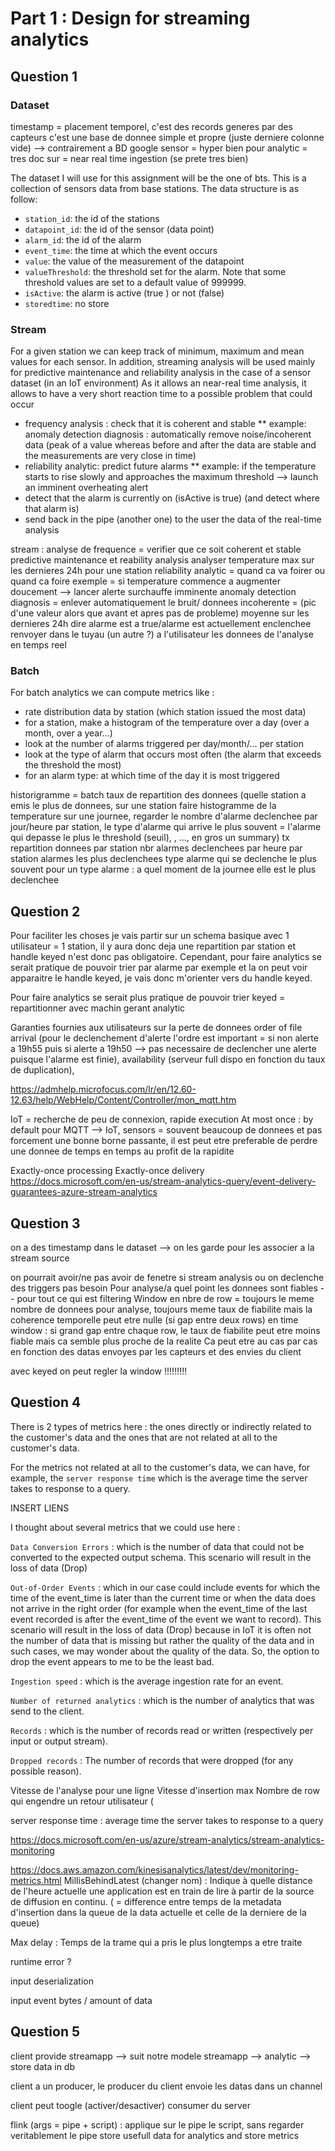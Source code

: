 # Part 1 : Design for streaming analytics
## Question 1

### Dataset
timestamp = placement temporel, c'est des records generes par des capteurs
c'est une base de donnee simple et propre (juste derniere colonne vide) --> contrairement a BD google
sensor = hyper bien pour analytic = tres doc sur 
	= near real time ingestion (se prete tres bien)

The dataset I will use for this assignment will be the one of bts.
This is a collection of sensors data from base stations. The data structure is as follow:

* ```station_id```: the id of the stations
* ```datapoint_id```: the id of the sensor (data point)
* ```alarm_id```: the id of the alarm
* ```event_time```: the time at which the event occurs
* ```value```: the value of the measurement of the datapoint
* ```valueThreshold```: the threshold set for the alarm. Note that some threshold values are set to a default value of 999999.
* ```isActive```: the alarm is active (true ) or not (false)
* ```storedtime```: no store


### Stream
For a given station we can keep track of minimum, maximum and mean values for each sensor. 
In addition, streaming analysis will be used mainly for predictive maintenance and reliability analysis in the case of a sensor dataset (in an IoT environment)
As it allows an near-real time analysis, it allows to have a very short reaction time to a possible problem that could occur

* frequency analysis : check that it is coherent and stable
** example: anomaly detection diagnosis : automatically remove noise/incoherent data (peak of a value whereas before and after the data are stable and the measurements are very close in time)
* reliability analytic: predict future alarms
** example: if the temperature starts to rise slowly and approaches the maximum threshold --> launch an imminent overheating alert
* detect that the alarm is currently on (isActive is true) (and detect where that alarm is)
* send back in the pipe (another one) to the user the data of the real-time analysis


stream :
analyse de frequence = verifier que ce soit coherent et stable
predictive maintenance et reability analysis
analyser temperature max sur les dernieres 24h pour une station
reliability analytic = quand ca va foirer ou quand ca foire
exemple = si temperature commence a augmenter doucement --> lancer alerte surchauffe imminente
anomaly detection diagnosis = enlever automatiquement le bruit/ donnees incoherente = (pic d'une valeur alors que avant et apres pas de probleme)
moyenne sur les dernieres 24h
dire alarme est a true/alarme est actuellement enclenchee
renvoyer dans le tuyau (un autre ?) a l'utilisateur les donnees de l'analyse en temps reel


### Batch

For batch analytics we can compute metrics like :
* rate distribution data by station (which station issued the most data)
* for a station, make a histogram of the temperature over a day (over a month, over a year...)
* look at the number of alarms triggered per day/month/... per station
* look at the type of alarm that occurs most often (the alarm that exceeds the threshold the most)
* for an alarm type: at which time of the day it is most triggered





historigramme = batch
taux de repartition des donnees (quelle station a emis le plus de donnees, sur une station faire histogramme de la temperature sur une journee, regarder le nombre d'alarme declenchee par jour/heure par station, le type d'alarme qui arrive le plus souvent = l'alarme qui depasse le plus le threshold (seuil), , ..., en gros un summary)
tx repartition donnees par station
nbr alarmes declenchees par heure par station
alarmes les plus declenchees
type alarme qui se declenche le plus souvent
pour un type alarme : a quel moment de la journee elle est le plus declenchee




## Question 2

Pour faciliter les choses je vais partir sur un schema basique avec 1 utilisateur = 1 station, il y aura donc deja une repartition par station et handle keyed n'est donc pas obligatoire.
Cependant, pour faire analytics se serait pratique de pouvoir trier par alarme par exemple et la on peut voir apparaitre le handle keyed, je vais donc m'orienter vers du handle keyed.

Pour faire analytics se serait plus pratique de pouvoir trier 
keyed = repartitionner avec machin gerant analytic


Garanties fournies aux utilisateurs sur la perte de donnees 
order of file arrival (pour le declenchement d'alerte l'ordre est important = si non alerte a 19h55 puis si alerte a 19h50 --> pas necessaire de declencher une alerte puisque l'alarme est finie), availability (serveur full dispo en fonction du taux de duplication), 

https://admhelp.microfocus.com/lr/en/12.60-12.63/help/WebHelp/Content/Controller/mon_mqtt.htm

IoT = recherche de peu de connexion, rapide execution
At most once : by default pour MQTT --> IoT, sensors = souvent beaucoup de donnees et pas forcement une bonne borne passante, il est peut etre preferable de perdre une donnee de temps en temps au profit de la rapidite

Exactly-once processing
Exactly-once delivery
https://docs.microsoft.com/en-us/stream-analytics-query/event-delivery-guarantees-azure-stream-analytics

## Question 3

on a des timestamp dans le dataset --> on les garde pour les associer a la stream source

on pourrait avoir/ne pas avoir de fenetre
si stream analysis ou on declenche des triggers pas besoin
Pour analyse/a quel point les donnees sont fiables -- pour tout ce qui est filtering
Window en nbre de row = toujours le meme nombre de donnees pour analyse, toujours meme taux de fiabilite mais la coherence temporelle peut etre nulle (si gap entre deux rows)
en time window : si grand gap entre chaque row, le taux de fiabilite peut etre moins fiable mais ca semble plus proche de la realite
Ca peut etre au cas par cas en fonction des datas envoyes par les capteurs et des envies du client

avec keyed on peut regler la window !!!!!!!!!

## Question 4

There is 2 types of metrics here : the ones directly or indirectly related to the customer's data and the ones that are not related at all to the customer's data.

For the metrics not related at all to the customer's data, we can have, for example, the ```server response time``` which is the average time the server takes to response to a query.


INSERT LIENS

I thought about several metrics that we could use here :

```Data Conversion Errors``` : which is the number of data that could not be converted to the expected output schema. This scenario will result in the loss of data (Drop)

```Out-of-Order Events``` : which in our case could include events for which the time of the event_time is later than the current time or when the data does not arrive in the right order (for example when the event_time of the last event recorded is after the event_time of the event we want to record). This scenario will result in the loss of data (Drop) because in IoT it is often not the number of data that is missing but rather the quality of the data and in such cases, we may wonder about the quality of the data. So, the option to drop the event appears to me to be the least bad.

```Ingestion speed``` : which is the average ingestion rate for an event.

```Number of returned analytics``` : which is the number of analytics that was send to the client.

```Records``` : which is the number of records read or written (respectively per input or output stream).

```Dropped records``` : The number of records that were dropped (for any possible reason).


Vitesse de l'analyse pour une ligne
Vitesse d'insertion max
Nombre de row qui engendre un retour utilisateur (

server response time : average time the server takes to response to a query

https://docs.microsoft.com/en-us/azure/stream-analytics/stream-analytics-monitoring



https://docs.aws.amazon.com/kinesisanalytics/latest/dev/monitoring-metrics.html
MillisBehindLatest (changer nom) : Indique à quelle distance de l'heure actuelle une application est en train de lire à partir de la source de diffusion en continu. ( = difference entre temps de la metadata d'insertion dans la queue de la data actuelle et celle de la derniere de la queue) 

Max delay : Temps de la trame qui a pris le plus longtemps a etre traite

runtime error ?


input deserialization

input event bytes / amount of data

## Question 5

client provide streamapp --> suit notre modele
streamapp --> analytic --> store data in db

client a un producer, le producer du client envoie les datas dans un channel

client peut toogle (activer/desactiver) consumer du server

flink (args = pipe + script) : applique sur le pipe le script, sans regarder veritablement le pipe
store usefull data for analytics and store metrics